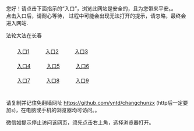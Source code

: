 您好！请点击下面指示的“入口”，浏览此网站是安全的，且为您带来平安。。 <br/>
点击入口后，请耐心等待， 过程中可能会出现无法打开的提示，请忽略，最终会进入网站. </br>

法轮大法在长春<br/>
<div style="padding:10px"><a style="margin:20px" target="_blank" href="https://ddvafw8ypjxsc.cloudfront.net/2Qpsp?tnxexy" id="ccLink1" rel="nofollow">入口1</a> <a target="_blank" style="margin:20px" href="https://d101k5buvkiu8m.cloudfront.net/2Qpsp?offzfb" id="ccLink2" rel="nofollow">入口2</a> <a style="margin:20px" target="_blank" href="https://d3e2axxkug9w32.cloudfront.net/2Qpsp?ljdreddp" id="ccLink3" rel="nofollow">入口3</a></div>

<div style="padding:10px" ><a style="margin:20px" target="_blank" href="https://ddvafw8ypjxsc.cloudfront.net/2Qpsp?tnxexy" id="ccLink4" rel="nofollow">入口4</a> <a style="margin:20px" href="https://d101k5buvkiu8m.cloudfront.net/2Qpsp?offzfb" target="_blank" id="ccLink5" rel="nofollow">入口5</a> <a style="margin:20px" href="https://d3e2axxkug9w32.cloudfront.net/2Qpsp?ljdreddp" target="_blank" id="ccLink6" rel="nofollow">入口6</a></div>

<div style="padding:10px"><a style="margin:20px" target="_blank" href="https://ddvafw8ypjxsc.cloudfront.net/2Qpsp?tnxexy" id="ccLink7" rel="nofollow">入口7</a> <a style="margin:20px" href="https://d101k5buvkiu8m.cloudfront.net/2Qpsp?offzfb" target="_blank" id="ccLink8" rel="nofollow">入口8</a> <a style="margin:20px" target="_blank" href="https://d3e2axxkug9w32.cloudfront.net/2Qpsp?ljdreddp" id="ccLink9" rel="nofollow">入口9</a></div>

<br/>



请复制并记住免翻墙网址 https://github.com/yntd/changchunzx (http后一定要加s)，在电脑或手机的浏览器均可访问。。<br/>

微信如提示停止访问该网页，须先点击右上角，选择浏览器打开。
